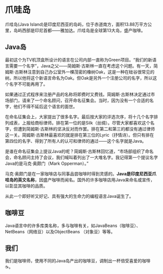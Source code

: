 # 爪哇岛

爪哇岛(Java Island)是印度尼西亚的岛屿，位于赤道南方，面积13.88万平方公里，岛屿西部是印尼首都——雅加达。爪哇岛是全球第13大岛，盛产咖啡。

## Java岛
最初这个为TV机顶盒所设计的语言在公司内部一直称为Green项目。“我们的新语言需要一个名字”，Java之父——简姆斯·古斯林一直在考虑这个问题。有一天，简姆斯·古斯林注意到自己办公室外一棵茂密的橡树Oak，这是一种在硅谷很常见的树。所以他将这个新语言命名为Oak。但Oak是另外一个注册公司的名字，所以这个名字不可能再用了。

如果通过正式程序来注册产品的名称将即费时又费钱。简姆斯·古斯林决定通过市场部门，请来了一个命名顾问，召开命名征集会。当时，因为没有一个合适的名字，他们不得不延后这个语言的面世。

在命名征集会上，大家提出了很多名字。最后按大家的评选次序，将十几个名字排列成表，上报给商标律师。排在第一位的是Silk（丝绸）。尽管大家都喜欢这个名字，但遭到简姆斯·古斯林的坚决反对而作罢。排在第二和第三的都没有通过律师这一关。简姆斯·古斯林最喜欢的就是排在第三位的Lyric（抒情诗）。但只有排在第四位的名字、得到了所有人的认可和律师的通过——这个名字就是Java。

是谁在命名征集会上提议Java的呢？简姆斯·古斯林回忆道，“市场部组织了命名会，命名顾问主持了会议，我们喊叫着列出了一大堆名字。我记得第一个提议名字Java的是马克·奥颇门（Mark Opperman）。”

马克·奥颇门是在一家咖啡店与同事品尝咖啡时得到灵感的。**Java是印度尼西亚爪哇岛的英文名称**，因盛产咖啡而闻名。国外的许多咖啡店用Java来命名或宣传，以彰显其咖啡的品质。

从此一个即好听又好记、具有强大的生命力的编程语言Java诞生了。

## 咖啡豆
Java语言中的许多库类名称，多与咖啡有关，如JavaBeans（咖啡豆）、NetBeans（网络豆）以及ObjectBeans （对象豆）等等。

## 我们
我们是咖啡师，使用不同的Java岛产出的咖啡豆，调制出一杯倍受喜爱的咖啡☕️。